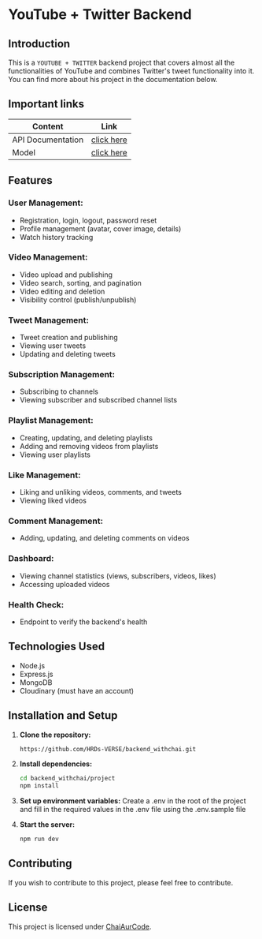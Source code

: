 # YouTube + Twitter Backend 

## Introduction

This is a ``YOUTUBE + TWITTER`` backend project that covers almost all the functionalities of YouTube 
and combines Twitter's tweet functionality into it. You can find more about his project in the documentation below.

## Important links

| Content            | Link                                                                        |
| -------------------| ----------------------------------------------------------------------------|
| API Documentation  | [click here](https://documenter.getpostman.com/view/22226282/2s9YynjNhK)    |
| Model              | [click here ](https://app.eraser.io/workspace/YtPqZ1VogxGy1jzIDkzj)         |

## Features

### User Management:

- Registration, login, logout, password reset
- Profile management (avatar, cover image, details)
- Watch history tracking

### Video Management:

- Video upload and publishing
- Video search, sorting, and pagination
- Video editing and deletion
- Visibility control (publish/unpublish)

### Tweet Management:

- Tweet creation and publishing
- Viewing user tweets
- Updating and deleting tweets

### Subscription Management:

- Subscribing to channels
- Viewing subscriber and subscribed channel lists

### Playlist Management:

- Creating, updating, and deleting playlists
- Adding and removing videos from playlists
- Viewing user playlists

### Like Management:

- Liking and unliking videos, comments, and tweets
- Viewing liked videos

### Comment Management:

- Adding, updating, and deleting comments on videos

### Dashboard:

- Viewing channel statistics (views, subscribers, videos, likes)
- Accessing uploaded videos

### Health Check:

- Endpoint to verify the backend's health

## Technologies Used

- Node.js 
- Express.js
- MongoDB
- Cloudinary (must have an account)

## Installation and Setup

1. **Clone the repository:**

    ```bash
    https://github.com/HRDs-VERSE/backend_withchai.git
    ```

2. **Install dependencies:**

    ```bash
    cd backend_withchai/project
    npm install
    ```

3. **Set up environment variables:**
    Create a .env in the root of the project and fill in the required values in the .env file using the .env.sample file

4. **Start the server:**

    ```bash
    npm run dev
    ```

## Contributing

If you wish to contribute to this project, please feel free to contribute.

## License

This project is licensed under [ChaiAurCode](https://www.youtube.com/@chaiaurcode).
